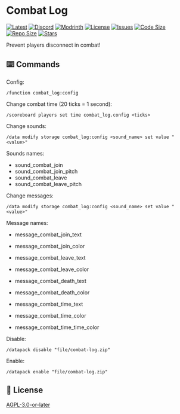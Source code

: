 # Combat Log

[![Latest](https://img.shields.io/github/v/release/lullaby6/combat-log-data-pack?color=blueviolet&logo=github)](https://github.com/lullaby6/combat-log-data-pack/releases)
[![Discord](https://img.shields.io/discord/1327308441324097681?label=discord&color=blue&logo=discord)](https://discord.gg/5UdcDa5xNC)
[![Modrinth](https://img.shields.io/modrinth/dt/lullaby-combat-log?label=modrinth&logo=modrinth)](https://modrinth.com/datapack/combat-log)
[![License](https://img.shields.io/github/license/lullaby6/combat-log-data-pack)](https://github.com/lullaby6/combat-log-data-pack/blob/main/LICENSE)
[![Issues](https://img.shields.io/github/issues/lullaby6/combat-log-data-pack?color=orange&logo=github)](https://github.com/lullaby6/combat-log-data-pack/issues)
[![Code Size](https://img.shields.io/github/languages/code-size/lullaby6/combat-log-data-pack?color=purple&logoColor=white)](https://github.com/lullaby6/combat-log-data-pack)
[![Repo Size](https://img.shields.io/github/repo-size/lullaby6/combat-log-data-pack?logo=dropbox&color=red)](https://github.com/lullaby6/combat-log-data-pack)
[![Stars](https://img.shields.io/github/stars/lullaby6/combat-log-data-pack?logo=github&color=yellow)](https://github.com/lullaby6/combat-log-data-pack/stargazers)

Prevent players disconnect in combat!

## ⌨️ Commands

Config:

```mcfunction
/function combat_log:config
```

Change combat time (20 ticks = 1 second):

```mcfunction
/scoreboard players set time combat_log.config <ticks>
```

Change sounds:

```mcfunction
/data modify storage combat_log:config <sound_name> set value "<value>"
```

Sounds names:

- sound_combat_join
- sound_combat_join_pitch
- sound_combat_leave
- sound_combat_leave_pitch

Change messages:

```mcfunction
/data modify storage combat_log:config <sound_name> set value "<value>"
```

Message names:

- message_combat_join_text
- message_combat_join_color

- message_combat_leave_text
- message_combat_leave_color

- message_combat_death_text
- message_combat_death_color

- message_combat_time_text
- message_combat_time_color
- message_combat_time_time_color

Disable:

```mcfunction
/datapack disable "file/combat-log.zip"
```

Enable:

```mcfunction
/datapack enable "file/combat-log.zip"
```

## 🪪 License

[AGPL-3.0-or-later](https://github.com/lullaby6/combat-log-data-pack/blob/main/LICENSE)